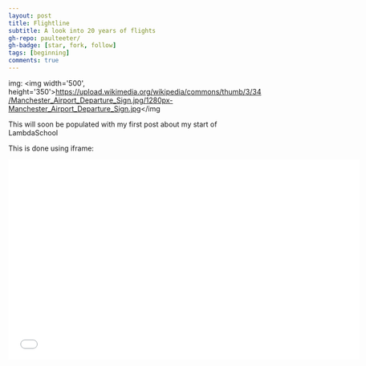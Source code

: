 ```yaml
---
layout: post
title: Flightline
subtitle: A look into 20 years of flights
gh-repo: paulteeter/
gh-badge: [star, fork, follow]
tags: [beginning]
comments: true
---
```

img: 
<img width='500', height='350'>https://upload.wikimedia.org/wikipedia/commons/thumb/3/34/Manchester_Airport_Departure_Sign.jpg/1280px-Manchester_Airport_Departure_Sign.jpg</img

This will soon be populated with my first post about my start of LambdaSchool

This is done using iframe:
<iframe width="700" height="400" frameborder="0" scrolling="no" src="//plotly.com/~paul.teeter/1.embed"></iframe>
